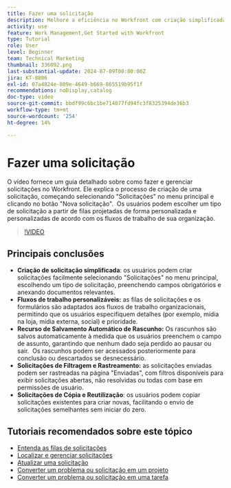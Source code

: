 ```yaml
---
title: Fazer uma solicitação
description: Melhore a eficiência no Workfront com criação simplificada de solicitações, fluxos de trabalho personalizáveis, rascunho de salvamento automático, ferramentas de rastreamento e filtragem e a capacidade de copiar e reutilizar solicitações.
activity: use
feature: Work Management,Get Started with Workfront
type: Tutorial
role: User
level: Beginner
team: Technical Marketing
thumbnail: 336092.png
last-substantial-update: 2024-07-09T00:00:00Z
jira: KT-8806
exl-id: 07a4824e-809e-4649-b669-865519b95f1f
recommendations: noDisplay,catalog
doc-type: video
source-git-commit: bbdf99c6bc1be714077fd94fc3f8325394de36b3
workflow-type: tm+mt
source-wordcount: '254'
ht-degree: 14%

---
```


# Fazer uma solicitação

O vídeo fornece um guia detalhado sobre como fazer e gerenciar solicitações no Workfront. Ele explica o processo de criação de uma solicitação, começando selecionando &quot;Solicitações&quot; no menu principal e clicando no botão &quot;Nova solicitação&quot;. &#x200B; Os usuários podem escolher um tipo de solicitação a partir de filas projetadas de forma personalizada e personalizadas de acordo com os fluxos de trabalho de sua organização.

>[!VIDEO](https://video.tv.adobe.com/v/336092/?quality=12&learn=on&enablevpops=1)

## Principais conclusões

* **Criação de solicitação simplificada**: os usuários podem criar solicitações facilmente selecionando &quot;Solicitações&quot; no menu principal, escolhendo um tipo de solicitação, preenchendo campos obrigatórios e anexando documentos relevantes. &#x200B;
* **Fluxos de trabalho personalizáveis:** as filas de solicitações e os formulários são adaptados aos fluxos de trabalho organizacionais, permitindo que os usuários especifiquem detalhes (por exemplo, mídia na loja, mídia externa, social) e prioridade.
* **Recurso de Salvamento Automático de Rascunho:** Os rascunhos são salvos automaticamente à medida que os usuários preenchem o campo de assunto, garantindo que nenhum dado seja perdido ao pausar ou sair. &#x200B; Os rascunhos podem ser acessados posteriormente para conclusão ou descartados se desnecessário. &#x200B;
* **Solicitações de Filtragem e Rastreamento:** as solicitações enviadas podem ser rastreadas na página &quot;Enviadas&quot;, com filtros disponíveis para exibir solicitações abertas, não resolvidas ou todas com base em permissões de usuário. &#x200B;
* **Solicitações de Cópia e Reutilização**: os usuários podem copiar solicitações existentes para criar novas, facilitando o envio de solicitações semelhantes sem iniciar do zero.

## Tutoriais recomendados sobre este tópico

* [Entenda as filas de solicitações](/help/manage-work/request-queues/understand-request-queues.md)
* [Localizar e gerenciar solicitações](/help/manage-work/issues-requests/find-requests.md)
* [Atualizar uma solicitação](/help/manage-work/issues-requests/update-a-request.md)
* [Converter um problema ou solicitação em um projeto](/help/manage-work/issues-requests/create-a-project-from-a-request.md)
* [Converter um problema ou solicitação em uma tarefa](/help/manage-work/issues-requests/convert-issues-to-other-work-items.md)
